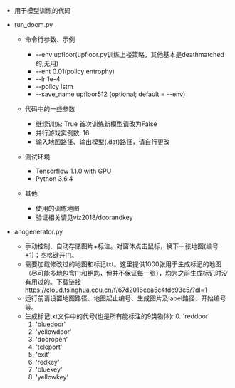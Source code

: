 - 用于模型训练的代码
- run_doom.py
    - 命令行参数、示例
      - --env upfloor(upfloor.py训练上楼策略，其他基本是deathmatched的,无用)
      - --ent 0.01(policy entrophy) 
      - --lr 1e-4 
      - --policy lstm 
      - --save_name upfloor512 (optional; default = --env) 
    
    - 代码中的一些参数
      - 继续训练: True 首次训练新模型请改为False
      - 并行游戏实例数: 16
      - 输入地图路径、输出模型(.dat)路径，请自行更改
    
    - 测试环境
      - Tensorflow 1.1.0 with GPU
      - Python 3.6.4
      
    - 其他
      - 使用的训练地图
      - 验证相关请见viz2018/doorandkey

- anogenerator.py
    - 手动控制、自动存储图片+标注。对窗体点击鼠标，换下一张地图(编号+1)；空格键开门。
    - 需要加载修改过的地图和标记txt。这里提供1000张用于生成标记的地图（尽可能多地包含门和钥匙，但并不保证每一张），均为之前生成标记时没有用过的。下载链接 https://cloud.tsinghua.edu.cn/f/67d2016cea5c4fdc93c5/?dl=1
    - 运行前请设置地图路径、地图起止编号、生成图片及label路径、开始编号等。
    - 生成标记txt文件中的代号(也是所有能标注的9类物体):
      0. 'reddoor'
      1. 'bluedoor'
      2. 'yellowdoor'
      3. 'dooropen'
      4. 'teleport'
      5. 'exit'
      6. 'redkey'
      7. 'bluekey'
      8. 'yellowkey‘
